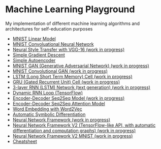 # Machine Learning Playground

My implementation of different machine learning algorithms and architectures for
self-education purposes

* [MNIST Linear Model](mnist_linear.ipynb)
* [MNIST Convoluational Neural Network](mnist_conv.ipynb)
* [Neural Style Transfer with VGG-16 (work in progress)](neural_style_transfer.ipynb)
* [Simple Gradient Descent](gradient_descent.ipynb)
* [Simple Autoencoder](autoencoder_concept.ipynb)
* [MNIST GAN (Generative Adversarial Network) (work in progress)](gan.ipynb)
* [MNIST Convolutional GAN (work in progress)](gan_conv.ipynb)
* [LSTM (Long Short Term Memory) Cell (work in progress)](lstm.ipynb)
* [GRU (Gated Recurrent Unit) Cell (work in progress)](gru.ipynb)
* [3-layer RNN (LSTM) Network (text generation) (work in progress)](rnn.ipynb)
* [Dynamic RNN Loop (TensorFlow)](dynamic_rnn_loop.ipynb)
* [Encoder-Decoder Seq2Seq Model (work in progress)](pyformat_rnn.ipynb)
* [Encoder-Decoder Seq2Seq Attention Model](pyformat_rnn_attention.ipynb)
* [Word Embedding with Word2Vec](word_embedding.ipynb)
* [Automatic Symbolic Differentiation](automatic_symbolic_differentiation.ipynb)
* [Neural Network Framework (work in progress)](neural_network_framework.ipynb)
* [Neural Network Framework V2 (TensorFlow-like API, with automatic differentiation and computation graphs) (work in progress)](neural_network_framework_v2.ipynb)
* [Neural Network Framework V2 MNIST (work in progress)](neural_network_framework_v2_mnist.ipynb)
* [Cheatsheet](cheatsheet.ipynb)
